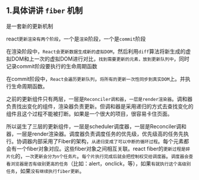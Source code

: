 ## 1.具体讲讲 `fiber` 机制

是一套新的更新机制

react`更新渲染有两个阶段`，一个是`渲染`阶段，一个是`commit`阶段

在渲染阶段中，`React会更新数据生成新的虚拟DOM`，然后利用`diff`算法将新生成的虚拟DOM和上一次的虚拟DOM进行对比，`找到需要更新的元素，放到更新队列中`，同时记录commit阶段要执行的生命周期函数

在commit阶段中，`React会遍历更新队列`，`将所有的更新一次性同步到真实DOM`上。并执行生命周期函数。



之前的更新组件只有两层，一层是`Reconciler调和器`，`一层是render渲染器`。调和器负责找出变化的组件，渲染器负责更新。但调和器是采用递归的方式去查找变化的组件且这个过程不能被打断。如果是一个很大的项目，很容易卡住页面。



所以诞生了三层的更新组件，一层是scheduler调度器，一层是Reconciler调和器，一层是render渲染器。调度器负责调度任务的优先级，优先级高的任务先执行。协调器内部采用了Fiber的架构，`从递归变成了可以中断的循环过程`。每个元素都会有一个fiber对象对应。这些fiber对象之间相互关联。react fiber的`更新过程是碎片化`的，`一次更新会分为n个任务片`。`每个片执行完成后就会把控制权交给调度器`。`调度器会查看浏览器是否有级别更高的任务`（比如：alert，onclick，等），如果`有就执行这个高级别任务`，如果`没有继续执行fiber更新`。

